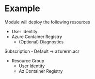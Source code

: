 # Example
Module will deploy the following resources

* User Identity
* Azure Container Registry
  * (Optional) Diagnostics


Subscription - Default -> azurerm.acr
 - Resource Group
   - User Identity
   - Az Container Registry

